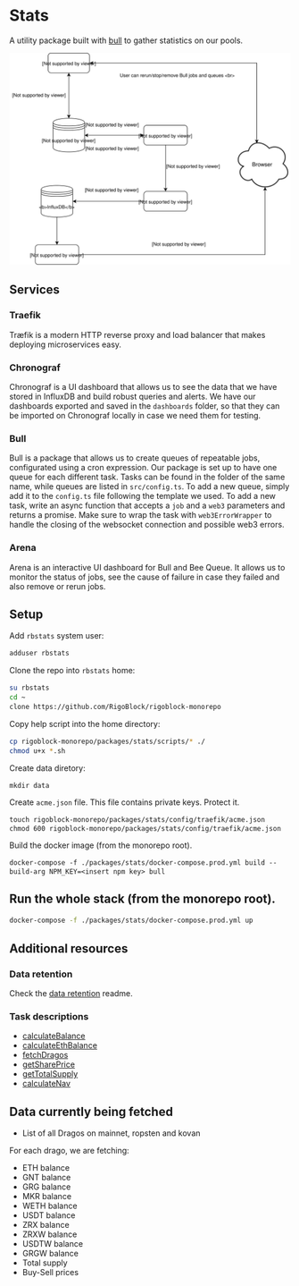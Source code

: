 # Stats

A utility package built with [bull](https://github.com/OptimalBits/bull) to gather statistics on our pools.

![](rigoblockStats.svg)

## Services

### Traefik

Træfik is a modern HTTP reverse proxy and load balancer that makes deploying microservices easy.

### Chronograf

Chronograf is a UI dashboard that allows us to see the data that we have stored in InfluxDB and build robust queries and alerts. We have our dashboards exported and saved in the `dashboards` folder, so that they can be imported on Chronograf locally in case we need them for testing.

### Bull

Bull is a package that allows us to create queues of repeatable jobs, configurated using a cron expression. Our package is set up to have one queue for each different task. Tasks can be found in the folder of the same name, while queues are listed in `src/config.ts`.
To add a new queue, simply add it to the `config.ts` file following the template we used.
To add a new task, write an async function that accepts a `job` and a `web3` parameters and returns a promise. Make sure to wrap the task with `web3ErrorWrapper` to handle the closing of the websocket connection and possible web3 errors.

### Arena

Arena is an interactive UI dashboard for Bull and Bee Queue. It allows us to monitor the status of jobs, see the cause of failure in case they failed and also remove or rerun jobs.

## Setup

Add `rbstats` system user:

```sh
adduser rbstats
```

Clone the repo into `rbstats` home:

```sh
su rbstats
cd ~
clone https://github.com/RigoBlock/rigoblock-monorepo
```

Copy help script into the home directory:

```sh
cp rigoblock-monorepo/packages/stats/scripts/* ./
chmod u+x *.sh
```

Create data diretory:

    mkdir data

Create `acme.json` file. This file contains private keys. Protect it.

    touch rigoblock-monorepo/packages/stats/config/traefik/acme.json
    chmod 600 rigoblock-monorepo/packages/stats/config/traefik/acme.json

Build the docker image (from the monorepo root).

    docker-compose -f ./packages/stats/docker-compose.prod.yml build --build-arg NPM_KEY=<insert npm key> bull

## Run the whole stack (from the monorepo root).

```sh
docker-compose -f ./packages/stats/docker-compose.prod.yml up
```

## Additional resources

### Data retention

Check the [data retention](docs/data_retention) readme.

### Task descriptions

-   [calculateBalance](docs/tasks/calculate_balance.md)
-   [calculateEthBalance](docs/tasks/calculate_eth_balance.md)
-   [fetchDragos](docs/tasks/fetch_dragos.md)
-   [getSharePrice](docs/tasks/get_share_prices.md)
-   [getTotalSupply](docs/tasks/get_totalsupply.md)
-   [calculateNav](docs/tasks/calculate_nav.md)

## Data currently being fetched

-   List of all Dragos on mainnet, ropsten and kovan

For each drago, we are fetching:

-   ETH balance
-   GNT balance
-   GRG balance
-   MKR balance
-   WETH balance
-   USDT balance
-   ZRX balance
-   ZRXW balance
-   USDTW balance
-   GRGW balance
-   Total supply
-   Buy-Sell prices
